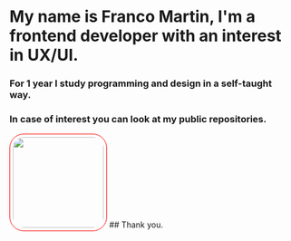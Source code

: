 # My name is Franco Martin, I'm a frontend developer with an interest in UX/UI.

### For 1 year I study programming and design in a self-taught way.

### In case of interest you can look at my public repositories.
<img src="https://static.wikia.nocookie.net/drama/images/6/69/Arin20.jpg/revision/latest/scale-to-width-down/1200?cb=20220314174316&path-prefix=es" style="width:10rem;height:10rem;padding:5px;border-radius:25px;border:1px solid red"/>
## Thank you.
